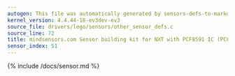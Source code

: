 ```yaml
---
autogen: This file was automatically generated by sensors-defs-to-markdown.py
kernel_version: 4.4.44-18-ev3dev-ev3
source_file: drivers/lego/sensors/other_sensor_defs.c
source_line: 72
title: mindsensors.com Sensor building kit for NXT with PCF8591 IC (PCF8591-Nx)
sensor_index: 51
---
```


{% include /docs/sensor.md %}
